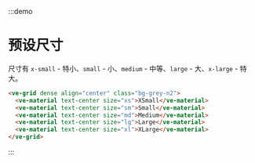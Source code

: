 :::demo

# 预设尺寸

尺寸有 `x-small` - 特小、`small` - 小、`medium` - 中等、`large` - 大、`x-large` - 特大。

```html
<ve-grid dense align="center" class="bg-grey-n2">
  <ve-material text-center size="xs">XSmall</ve-material>
  <ve-material text-center size="sm">Small</ve-material>
  <ve-material text-center size="md">Medium</ve-material>
  <ve-material text-center size="lg">Large</ve-material>
  <ve-material text-center size="xl">XLarge</ve-material>
</ve-grid>
```

:::